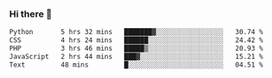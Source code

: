 ### Hi there 🌱
<!--START_SECTION:waka-->

```txt
Python       5 hrs 32 mins   ███████▓░░░░░░░░░░░░░░░░░   30.74 %
CSS          4 hrs 24 mins   ██████░░░░░░░░░░░░░░░░░░░   24.42 %
PHP          3 hrs 46 mins   █████▒░░░░░░░░░░░░░░░░░░░   20.93 %
JavaScript   2 hrs 44 mins   ███▓░░░░░░░░░░░░░░░░░░░░░   15.21 %
Text         48 mins         █░░░░░░░░░░░░░░░░░░░░░░░░   04.51 %
```

<!--END_SECTION:waka-->
<!--
**Dieg0raf/Dieg0raf** is a ✨ _special_ ✨ repository because its `README.md` (this file) appears on your GitHub profile.

Here are some ideas to get you started:

- 🔭 I’m currently working on ...
- 🌱 I’m currently learning ...
- 👯 I’m looking to collaborate on ...
- 🤔 I’m looking for help with ...
- 💬 Ask me about ...
- 📫 How to reach me: ...
- 😄 Pronouns: ...
- ⚡ Fun fact: ...
-->
